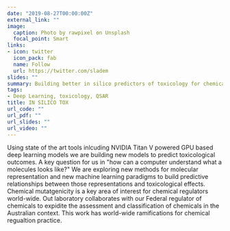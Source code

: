 ```yaml
---
date: "2019-08-27T00:00:00Z"
external_link: ""
image:
  caption: Photo by rawpixel on Unsplash
  focal_point: Smart
links:
- icon: twitter
  icon_pack: fab
  name: Follow
  url: https://twitter.com/sladem
slides: ""
summary: Building better in silico predictors of toxicology for chemical regulation.
tags:
- Deep Learning, toxicology, QSAR
title: IN SILICO TOX
url_code: ""
url_pdf: ""
url_slides: ""
url_video: ""
---
```



Using state of the art tools inlcuding NVIDIA Titan V powered GPU based deep learning models we are building new models to predict toxicological outcomes. A key question for us in "how can a computer understand what a molecules looks like?" We are exploring new methods for molecular representation and new machine learning paradigms to build predictive relationships between those representations and toxicological effects. Chemical mutatgenicity is a key area of interest for chemical regulators world-wide. Out laboratory collaborates with our Federal regulator of chemicals to expidite the assessment and classification of chemicals in the Australian context. This work has world-wide ramifications for chemical regualtion practice. 

